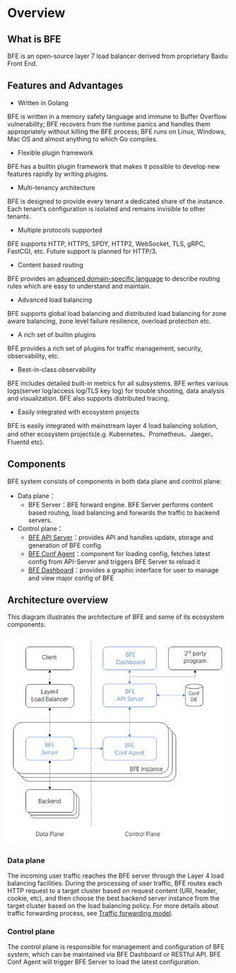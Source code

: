 # Overview

## What is BFE

BFE is an open-source layer 7 load balancer derived from proprietary Baidu Front End. 


## Features and Advantages

* Written in Golang

BFE is written in a memory safety language and immune to Buffer Overflow vulnerability; BFE recovers from the runtime panics and handles them appropriately without killing the BFE process; BFE runs on Linux, Windows, Mac OS and almost anything to which Go compiles.

* Flexible plugin framework 

BFE has a builtin plugin framework that makes it possible to develop new features rapidly by writing plugins.

* Multi-tenancy architecture

BFE is designed to provide every tenant a dedicated share of the instance. Each tenant’s configuration is isolated and remains invisible to other tenants.

* Multiple protocols supported

BFE supports HTTP, HTTPS, SPDY, HTTP2, WebSocket, TLS, gRPC, FastCGI, etc. Future support is planned for HTTP/3.

* Content based routing

BFE provides an [advanced domain-specific language](../condition/condition_grammar.md) to describe routing rules which are easy to understand and maintain. 

* Advanced load balancing

BFE supports global load balancing and distributed load balancing for zone aware balancing, zone level failure resilience, overload protection etc. 

* A rich set of builtin plugins 

BFE provides a rich set of plugins for traffic management, security, observability, etc.

* Best-in-class observability

BFE includes detailed built-in metrics for all subsystems. BFE writes various logs(server log/access log/TLS key log) for trouble shooting, data analysis and visualization. BFE also supports distributed tracing.

* Easily integrated with ecosystem projects

BFE is easily integrated with mainstream layer 4 load balancing solution, and other ecosystem projects(e.g. Kubernetes、Prometheus、Jaeger、Fluentd etc).


## Components

BFE system consists of components in both data plane and control plane:

- Data plane：
  - BFE Server：BFE forward engine. BFE Server performs content based routing, load balancing and forwards the traffic to backend servers.
- Control plane：
  - [BFE API Server](https://github.com/bfenetworks/api-server)：provides API and handles update, storage and generation of BFE config
  - [BFE Conf Agent](https://github.com/bfenetworks/conf-agent)：component for loading config, fetches latest config from API-Server and triggers BFE Server to reload it
  - [BFE Dashboard](https://github.com/bfenetworks/dashboard)：provides a graphic interface for user to manage and view major config of BFE


## Architecture overview

This diagram illustrates the architecture of BFE and some of its ecosystem components:

![BFE Architecture](../../images/bfe-arch.png)

### Data plane

The incoming user traffic reaches the BFE server through the Layer 4 load balancing facilities. During the processing of user traffic, BFE routes each HTTP request to a target cluster based on request content (URI, header, cookie, etc), and then choose the best backend server instance from the target cluster based on the load balancing policy. For more details about traffic forwarding process, see [Traffic forwarding model](forward_model.md).

### Control plane

The control plane is responsible for management and configuration of BFE system, which can be maintained via BFE Dashboard or RESTful API. BFE Conf Agent will trigger BFE Server to load the latest configuration.
